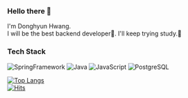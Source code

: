 ### Hello there 👋 
I'm Donghyun Hwang.  
I will be the best backend developer🥸. I'll keep trying study.📖   

### Tech Stack
![SpringFramework](http://img.shields.io/badge/SpringFramework-6DB33F?style=flat-square&logo=Spring&logoColor=white) 
![Java](http://img.shields.io/badge/Java-007396?style=flat-square&logo=Java&logoColor=white) 
![JavaScript](http://img.shields.io/badge/JavaScript-F7DF1E?style=flat-square&logo=JavaScript&logoColor=white) 
![PostgreSQL](http://img.shields.io/badge/PostgreSQL-336791?style=flat-square&logo=PostgreSQL&logoColor=white) 

   
[![Top Langs](https://github-readme-stats.vercel.app/api/top-langs/?username=pointehd&layout=compact)](https://github.com/anuraghazra/github-readme-stats)   
[![Hits](https://hits.seeyoufarm.com/api/count/incr/badge.svg?url=https%3A%2F%2Fgithub.com%2Fmumblecoder&count_bg=%233B5E9E&title_bg=%23605A5A&icon=skyliner.svg&icon_color=%23E7E7E7&title=visit&edge_flat=false)](https://hits.seeyoufarm.com)
<!--
**pointehd/pointehd** is a ✨ _special_ ✨ repository because its `README.md` (this file) appears on your GitHub profile.

Here are some ideas to get you started:

- 🔭 I’m currently working on ...
- 🌱 I’m currently learning ...
- 👯 I’m looking to collaborate on ...
- 🤔 I’m looking for help with ...
- 💬 Ask me about ...
- 📫 How to reach me: ...
- 😄 Pronouns: ...
- ⚡ Fun fact: ...
-->
